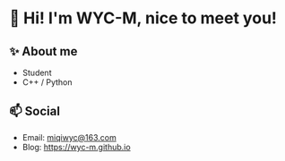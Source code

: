 # 👋 Hi! I'm WYC-M, nice to meet you!

## ✨ About me

- Student
- C++ / Python

## 📫 Social

- Email: miqiwyc@163.com  
- Blog: https://wyc-m.github.io
